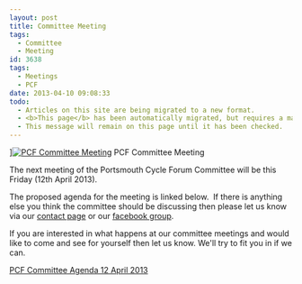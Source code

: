```yaml
---
layout: post
title: Committee Meeting
tags:
  - Committee
  - Meeting
id: 3638
tags:
  - Meetings
  - PCF
date: 2013-04-10 09:08:33
todo:
  - Articles on this site are being migrated to a new format.
  - <b>This page</b> has been automatically migrated, but requires a manual check-&amp;-tune to ensure the format and links all work as expected.
  - This message will remain on this page until it has been checked.
---
```


][![PCF Committee Meeting](http://www.pompeybug.co.uk/wp-content/uploads/2013/04/Universite-Paris-150x150.jpg)](http://www.pompeybug.co.uk/wp-content/uploads/2013/04/Universite-Paris.jpg) PCF Committee Meeting</figure>

The next meeting of the Portsmouth Cycle Forum Committee will be this Friday (12th April 2013).

The proposed agenda for the meeting is linked below.  If there is anything else you think the committee should be discussing then please let us know via our [contact page](http://www.pompeybug.co.uk/contact-us/ "Contact Us") or our [facebook group](https://www.facebook.com/groups/37059583760/ "Portsmouth Cycle Forum Facebook Group").

If you are interested in what happens at our committee meetings and would like to come and see for yourself then let us know. We'll try to fit you in if we can.

[PCF Committee Agenda 12 April 2013](http://www.pompeybug.co.uk/wp-content/uploads/2013/04/PCF-Committee-Agenda-2013-04-12.pdf "PCF Committee Meeting Agenda April 2013")